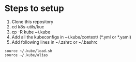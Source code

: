 # Steps to setup 
1. Clone this repository
2. cd k8s-utils/kuc
3. cp -R kube ~/.kube
4. Add all the kubeconfigs in ~/.kube/context/   (*.yml or *.yaml)
5. Add following lines in ~/.zshrc or ~/.bashrc
```
source ~/.kube/load.sh
source ~/.kube/alias
```
